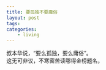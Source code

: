 ```yaml
---
title: 要孤独不要庸俗
layout: post
tags:
categories:
    - living
---
```

  
叔本华说，“要么孤独，要么庸俗”。   
这无可非议，不寒窗苦读哪得金榜题名，